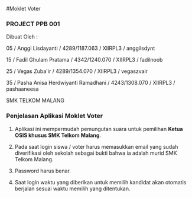 #Moklet Voter

<h3>PROJECT PPB 001</h3>

Dibuat Oleh :

05 / Anggi Lisdayanti / 4289/1187.063 / XIIRPL3 / anggilsdynt

15 / Fadil Ghulam Pratama / 4342/1240.070 / XIIRPL3 / fadilnoob

25 / Vegas Zuba'ir / 4289/1354.070 / XIIRPL3 / vegaszvair

35 / Pasha Anisa Herdwiyanti Ramadhani / 4243/1308.070 / XIIRPL3 / pashaaneesa

SMK TELKOM MALANG

<h3>Penjelasan Aplikasi Moklet Voter</h3>

1. Aplikasi ini mempermudah pemungutan suara untuk pemilihan <b>Ketua OSIS khusus SMK Telkom Malang</b>.

2. Pada saat login siswa / voter harus memasukkan email yang sudah diverifikasi oleh sekolah sebagai 
bukti bahwa ia adalah murid SMK Telkom Malang.

3. Password harus benar.

4. Saat login waktu yang diberikan untuk memilih kandidat akan otomatis berjalan sesuai waktu memilih yang ditentukan.
